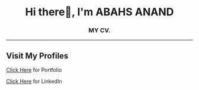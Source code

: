 <h1 align="center">Hi there👋, I'm ABAHS ANAND</h1>
<h3 align="center">MY CV.</h3>

---

<!DOCTYPE html>
<html lang="en">
<head>
    <meta charset="UTF-8">
    <meta name="viewport" content="width=device-width, initial-scale=1.0">
    
</head>
<body>
    <h2>Visit My Profiles</h2>
    <p><a href="https://abhasanand2405.github.io/" target="_blank">Click Here</a> for Portfolio</p>
    <p><a href="https://www.linkedin.com/in/abhasanand2405/" target="_blank">Click Here</a> for LinkedIn</p>
</body>
</html>


